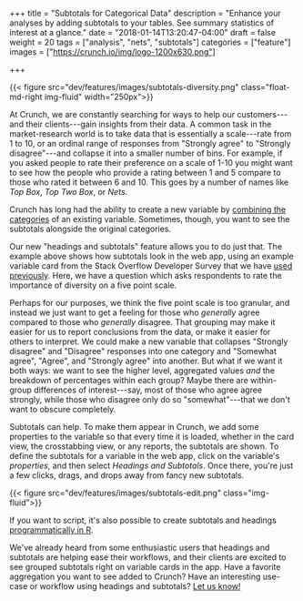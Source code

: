 +++
title = "Subtotals for Categorical Data"
description = "Enhance your analyses by adding subtotals to your tables. See summary statistics of interest at a glance."
date = "2018-01-14T13:20:47-04:00"
draft = false
weight = 20
tags = ["analysis", "nets", "subtotals"]
categories = ["feature"]
images = ["https://crunch.io/img/logo-1200x630.png"]


+++

{{< figure src="dev/features/images/subtotals-diversity.png" class="float-md-right img-fluid" width="250px">}}

At Crunch, we are constantly searching for ways to help our customers---and their clients---gain insights from their data. A common task in the market-research world is to take data that is essentially a scale---rate from 1 to 10, or an ordinal range of responses from "Strongly agree" to "Strongly disagree"---and collapse it into a smaller number of bins. For example, if you asked people to rate their preference on a scale of 1-10 you might want to see how the people who provide a rating between 1 and 5 compare to those who rated it between 6 and 10. This goes by a number of names like _Top Box_, _Top Two Box_, or _Nets_.

Crunch has long had the ability to create a new variable by [combining the categories](http://support.crunch.io/crunch/crunch_creating-a-combined-variable.html) of an existing variable. Sometimes, though, you want to see the subtotals alongside the original categories.  

Our new "headings and subtotals" feature allows you to do just that. The example above shows how subtotals look in the web app, using an example variable card from the Stack Overflow Developer Survey that we have [used previously](../devs-as-users/). Here, we have a question which asks respondents to rate the importance of diversity on a five point scale.

Perhaps for our purposes, we think the five point scale is too granular, and instead we just want to get a feeling for those who _generally_ agree compared to those who _generally_ disagree. That grouping may make it easier for us to report conclusions from the data, or make it easier for others to interpret. We could make a new variable that collapses "Strongly disagree" and "Disagree" responses into one category and "Somewhat agree", "Agree", and "Strongly agree" into another. But what if we want it both ways: we want to see the higher level, aggregated values _and_ the breakdown of percentages within each group? Maybe there are within-group differences of interest---say, most of those who agree agree strongly, while those who disagree only do so "somewhat"---that we don't want to obscure completely.

Subtotals can help. To make them appear in Crunch, we add some properties to the variable so that every time it is loaded, whether in the card view, the crosstabbing view, or any reports, the subtotals are shown. To define the subtotals for a variable in the web app, click on the variable's _properties_, and then select _Headings and Subtotals_. Once there, you're just a few clicks, drags, and drops away from fancy new subtotals.

{{< figure src="dev/features/images/subtotals-edit.png" class="img-fluid">}}

If you want to script, it's also possible to create subtotals and headings [programmatically in R](http://crunch.io/r/crunch/articles/subtotals.html).

We've already heard from some enthusiastic users that headings and subtotals are helping ease their workflows, and their clients are excited to see grouped subtotals right on variable cards in the app. Have a favorite aggregation you want to see added to Crunch? Have an interesting use-case or workflow using headings and subtotals? [Let us know!](mailto:support@crunch.io)
